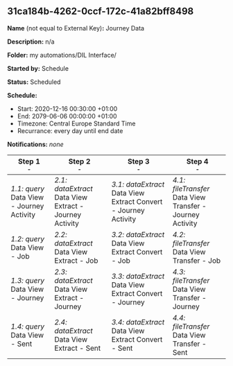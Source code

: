 ## 31ca184b-4262-0ccf-172c-41a82bff8498

**Name** (not equal to External Key)**:** Journey Data

**Description:** n/a

**Folder:** my automations/DIL Interface/

**Started by:** Schedule

**Status:** Scheduled

**Schedule:**

* Start: 2020-12-16 00:30:00 +01:00
* End: 2079-06-06 00:00:00 +01:00
* Timezone: Central Europe Standard Time
* Recurrance: every day until end date

**Notifications:** _none_


| Step 1<br>_<small>-</small>_ | Step 2<br>_<small>-</small>_ | Step 3<br>_<small>-</small>_ | Step 4<br>_<small>-</small>_ |
| --- | --- | --- | --- |
| _1.1: query_<br>Data View - Journey Activity | _2.1: dataExtract_<br>Data View Extract - Journey Activity | _3.1: dataExtract_<br>Data View Extract Convert - Journey Activity | _4.1: fileTransfer_<br>Data View Transfer - Journey Activity |
| _1.2: query_<br>Data View - Job | _2.2: dataExtract_<br>Data View Extract - Job | _3.2: dataExtract_<br>Data View Extract Convert - Job | _4.2: fileTransfer_<br>Data View Transfer - Job |
| _1.3: query_<br>Data View - Journey | _2.3: dataExtract_<br>Data View Extract - Journey | _3.3: dataExtract_<br>Data View Extract Convert - Journey | _4.3: fileTransfer_<br>Data View Transfer - Journey |
| _1.4: query_<br>Data View - Sent | _2.4: dataExtract_<br>Data View Extract - Sent | _3.4: dataExtract_<br>Data View Extract Convert - Sent | _4.4: fileTransfer_<br>Data View Transfer - Sent |
